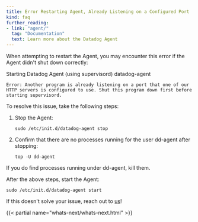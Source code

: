```yaml
---
title: Error Restarting Agent, Already Listening on a Configured Port
kind: faq
further_reading:
- link: "agent/"
  tag: "Documentation"
  text: Learn more about the Datadog Agent
---
```


When attempting to restart the Agent, you may encounter this error if the Agent didn't shut down correctly:

Starting Datadog Agent (using supervisord) datadog-agent
```
Error: Another program is already listening on a port that one of our HTTP servers is configured to use. Shut this program down first before starting supervisord.
```

To resolve this issue, take the following steps:

1. Stop the Agent:
    ```
    sudo /etc/init.d/datadog-agent stop
    ```
2. Confirm that there are no processes running for the user dd-agent after stopping:
    ```
    top -U dd-agent
    ```

If you do find processes running under dd-agent, kill them.

After the above steps, start the Agent:
```
sudo /etc/init.d/datadog-agent start
```

If this doesn't solve your issue, reach out to [us][1]!

{{< partial name="whats-next/whats-next.html" >}}

[1]: /help
